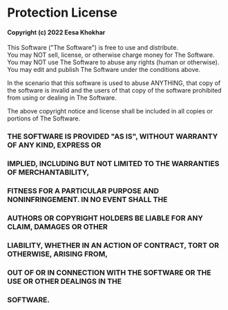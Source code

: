 # Protection License<br>
#### Copyright (c) 2022 Eesa Khokhar

This Software ("The Software") is free to use and distribute.<br>
You may NOT sell, license, or otherwise charge money for The Software. You may NOT use The Software to abuse any rights (human or otherwise).<br>
You may edit and publish The Software under the conditions above.

In the scenario that this software is used to abuse ANYTHING, that copy of the software is invalid and the users of that copy of the software prohibited from using or dealing in The Software.



The above copyright notice and license shall be included in all copies or portions of The Software.

### THE SOFTWARE IS PROVIDED "AS IS", WITHOUT WARRANTY OF ANY KIND, EXPRESS OR<br>
### IMPLIED, INCLUDING BUT NOT LIMITED TO THE WARRANTIES OF MERCHANTABILITY,<br>
### FITNESS FOR A PARTICULAR PURPOSE AND NONINFRINGEMENT. IN NO EVENT SHALL THE<br>
### AUTHORS OR COPYRIGHT HOLDERS BE LIABLE FOR ANY CLAIM, DAMAGES OR OTHER<br>
### LIABILITY, WHETHER IN AN ACTION OF CONTRACT, TORT OR OTHERWISE, ARISING FROM,<br>
### OUT OF OR IN CONNECTION WITH THE SOFTWARE OR THE USE OR OTHER DEALINGS IN THE<br>
### SOFTWARE.
